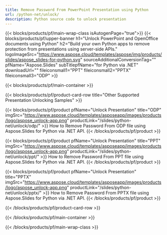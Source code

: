 ```yaml
---
title: Remove Password From PowerPoint Presentation using Python 
url: /python-net/unlock/
description: Python source code to unlock presentation
---
```


{{< blocks/products/pf/main-wrap-class isAutogenPage="true">}}
{{< blocks/products/pf/upper-banner h1="Unlock PowerPoint and OpenOffice documents using Python" h2="Build your own Python apps to remove protection from presentations using server-side APIs." logoImageSrc="https://www.aspose.cloud/templates/aspose/img/products/slides/aspose_slides-for-python.svg" sourceAdditionalConversionTag="" pfName="Aspose.Slides" subTitlepfName="for Python via .NET" downloadUrl="" fileiconsmall1="PPT" fileiconsmall2="PPTX" fileiconsmall3="ODP" >}}

{{< blocks/products/pf/main-container >}}

{{< blocks/products/pf/product-card-row title="Other Supported Presentation Unlocking Samples" >}}

{{< blocks/products/pf/product pfName="Unlock Presentation" title="ODP" imgSrc="https://www.aspose.cloud/templates/asposeapp/images/products/logo/aspose_unlock-app.png" productLink="/slides/python-net/unlock/odp/" >}}
How to Remove Password From ODP file using Aspose.Slides for Python via .NET API.
{{< /blocks/products/pf/product >}}

{{< blocks/products/pf/product pfName="Unlock Presentation" title="PPT" imgSrc="https://www.aspose.cloud/templates/asposeapp/images/products/logo/aspose_unlock-app.png" productLink="/slides/python-net/unlock/ppt/" >}}
How to Remove Password From PPT file using Aspose.Slides for Python via .NET API.
{{< /blocks/products/pf/product >}}

{{< blocks/products/pf/product pfName="Unlock Presentation" title="PPTX" imgSrc="https://www.aspose.cloud/templates/asposeapp/images/products/logo/aspose_unlock-app.png" productLink="/slides/python-net/unlock/pptx/" >}}
How to Remove Password From PPTX file using Aspose.Slides for Python via .NET API.
{{< /blocks/products/pf/product >}}



{{< /blocks/products/pf/product-card-row >}}

{{< /blocks/products/pf/main-container >}}
    
{{< /blocks/products/pf/main-wrap-class >}}